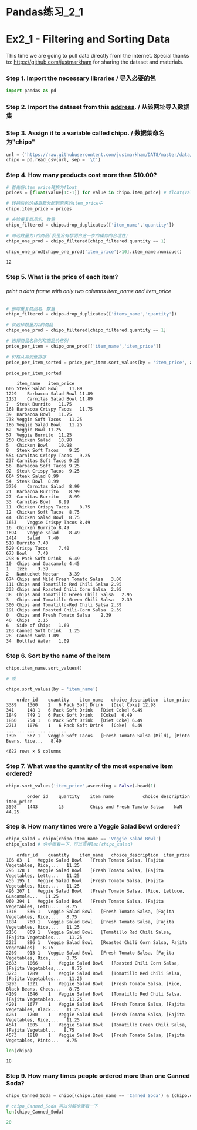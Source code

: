 # Pandas练习_2_1


# Ex2_1 - Filtering and Sorting Data

This time we are going to pull data directly from the internet. Special thanks to: https://github.com/justmarkham for sharing the dataset and materials.

### Step 1. Import the necessary libraries / 导入必要的包

```python
import pandas as pd 
```

### Step 2. Import the dataset from this [address](https://raw.githubusercontent.com/justmarkham/DAT8/master/data/chipotle.tsv). / 从该网址导入数据集

### Step 3. Assign it to a variable called chipo. / 数据集命名为"chipo"

```python
url = ('https://raw.githubusercontent.com/justmarkham/DAT8/master/data/chipotle.tsv')
chipo = pd.read_csv(url, sep = '\t')
```

### Step 4. How many products cost more than $10.00?

```python
# 首先将item_price转换为float
prices = [float(value[1:-1]) for value in chipo.item_price] # float(value[1:-1])，value[1:-1]截取其中第2位到最后一位（不包含）——因为最前含有$符号、最后有空格

# 转换后的价格重新分配到原来的item_price中
chipo.item_price = prices

# 去除重复商品名、数量
chipo_filtered = chipo.drop_duplicates(['item_name','quantity'])

# 筛选数量为1的商品(我是没有想明白这一步的操作的合理性)
chipo_one_prod = chipo_filtered[chipo_filtered.quantity == 1]

chipo_one_prod[chipo_one_prod['item_price']>10].item_name.nunique()
```

```outcome
12
```

### Step 5. What is the price of each item?

###### print a data frame with only two columns item_name and item_price

```python
# 删除重复商品名、数量
chipo_filtered = chipo.drop_duplicates(['items_name','quantity'])

# 仅选择数量为1的商品
chipo_one_prod = chipo_filtered[chipo_filtered.quantity == 1]

# 选择商品名称列和商品价格列
price_per_item = chipo_one_prod[['item_name','item_price']]

# 价格从高到低排序
price_per_item_sorted = price_per_item.sort_values(by = 'item_price', ascending = False)

price_per_item_sorted
```

```outcome
	item_name	item_price
606	Steak Salad Bowl	11.89
1229	Barbacoa Salad Bowl	11.89
1132	Carnitas Salad Bowl	11.89
7	Steak Burrito	11.75
168	Barbacoa Crispy Tacos	11.75
39	Barbacoa Bowl	11.75
738	Veggie Soft Tacos	11.25
186	Veggie Salad Bowl	11.25
62	Veggie Bowl	11.25
57	Veggie Burrito	11.25
250	Chicken Salad	10.98
5	Chicken Bowl	10.98
8	Steak Soft Tacos	9.25
554	Carnitas Crispy Tacos	9.25
237	Carnitas Soft Tacos	9.25
56	Barbacoa Soft Tacos	9.25
92	Steak Crispy Tacos	9.25
664	Steak Salad	8.99
54	Steak Bowl	8.99
3750	Carnitas Salad	8.99
21	Barbacoa Burrito	8.99
27	Carnitas Burrito	8.99
33	Carnitas Bowl	8.99
11	Chicken Crispy Tacos	8.75
12	Chicken Soft Tacos	8.75
44	Chicken Salad Bowl	8.75
1653	Veggie Crispy Tacos	8.49
16	Chicken Burrito	8.49
1694	Veggie Salad	8.49
1414	Salad	7.40
510	Burrito	7.40
520	Crispy Tacos	7.40
673	Bowl	7.40
298	6 Pack Soft Drink	6.49
10	Chips and Guacamole	4.45
1	Izze	3.39
2	Nantucket Nectar	3.39
674	Chips and Mild Fresh Tomato Salsa	3.00
111	Chips and Tomatillo Red Chili Salsa	2.95
233	Chips and Roasted Chili Corn Salsa	2.95
38	Chips and Tomatillo Green Chili Salsa	2.95
3	Chips and Tomatillo-Green Chili Salsa	2.39
300	Chips and Tomatillo-Red Chili Salsa	2.39
191	Chips and Roasted Chili-Corn Salsa	2.39
0	Chips and Fresh Tomato Salsa	2.39
40	Chips	2.15
6	Side of Chips	1.69
263	Canned Soft Drink	1.25
28	Canned Soda	1.09
34	Bottled Water	1.09
```

### Step 6. Sort by the name of the item

```python
chipo.item_name.sort_values()

# 或

chipo.sort_values(by = 'item_name')
```

```outcome
	order_id	quantity	item_name	choice_description	item_price
3389	1360	2	6 Pack Soft Drink	[Diet Coke]	12.98
341		148	1	6 Pack Soft Drink	[Diet Coke]	6.49
1849	749	1	6 Pack Soft Drink	[Coke]	6.49
1860	754	1	6 Pack Soft Drink	[Diet Coke]	6.49
2713	1076	1	6 Pack Soft Drink	[Coke]	6.49
...	...	...	...	...	...
1395	567	1	Veggie Soft Tacos	[Fresh Tomato Salsa (Mild), [Pinto Beans, Rice...	8.49

4622 rows × 5 columns
```

### Step 7. What was the quantity of the most expensive item ordered?

```python
chipo.sort_values('item_price',ascending = False).head(1)
```

```outcome
		order_id	quantity	item_name			choice_description	item_price
3598	1443		15			Chips and Fresh Tomato Salsa	NaN		44.25
```

### Step 8. How many times were a Veggie Salad Bowl ordered?

```python
chipo_salad = chipo[chipo.item_name == 'Veggie Salad Bowl']
chipo_salad # 分步骤看一下，可以直接len(chipo_salad)
```

```outcome
	order_id	quantity	item_name	choice_description	item_price
186	83	1	Veggie Salad Bowl	[Fresh Tomato Salsa, [Fajita Vegetables, Rice,...	11.25
295	128	1	Veggie Salad Bowl	[Fresh Tomato Salsa, [Fajita Vegetables, Lettu...	11.25
455	195	1	Veggie Salad Bowl	[Fresh Tomato Salsa, [Fajita Vegetables, Rice,...	11.25
496	207	1	Veggie Salad Bowl	[Fresh Tomato Salsa, [Rice, Lettuce, Guacamole...	11.25
960	394	1	Veggie Salad Bowl	[Fresh Tomato Salsa, [Fajita Vegetables, Lettu...	8.75
1316	536	1	Veggie Salad Bowl	[Fresh Tomato Salsa, [Fajita Vegetables, Rice,...	8.75
1884	760	1	Veggie Salad Bowl	[Fresh Tomato Salsa, [Fajita Vegetables, Rice,...	11.25
2156	869	1	Veggie Salad Bowl	[Tomatillo Red Chili Salsa, [Fajita Vegetables...	11.25
2223	896	1	Veggie Salad Bowl	[Roasted Chili Corn Salsa, Fajita Vegetables]	8.75
2269	913	1	Veggie Salad Bowl	[Fresh Tomato Salsa, [Fajita Vegetables, Rice,...	8.75
2683	1066	1	Veggie Salad Bowl	[Roasted Chili Corn Salsa, [Fajita Vegetables,...	8.75
3223	1289	1	Veggie Salad Bowl	[Tomatillo Red Chili Salsa, [Fajita Vegetables...	11.25
3293	1321	1	Veggie Salad Bowl	[Fresh Tomato Salsa, [Rice, Black Beans, Chees...	8.75
4109	1646	1	Veggie Salad Bowl	[Tomatillo Red Chili Salsa, [Fajita Vegetables...	11.25
4201	1677	1	Veggie Salad Bowl	[Fresh Tomato Salsa, [Fajita Vegetables, Black...	11.25
4261	1700	1	Veggie Salad Bowl	[Fresh Tomato Salsa, [Fajita Vegetables, Rice,...	11.25
4541	1805	1	Veggie Salad Bowl	[Tomatillo Green Chili Salsa, [Fajita Vegetabl...	8.75
4573	1818	1	Veggie Salad Bowl	[Fresh Tomato Salsa, [Fajita Vegetables, Pinto...	8.75
```

```python
len(chipo)
```

```outcome
18
```

### Step 9. How many times people ordered more than one Canned Soda?

```python
chipo_Canned_Soda = chipo[(chipo.item_name == 'Canned Soda') & (chipo.quantity > 1)]

# chipo_Canned_Soda 可以分解步骤看一下
len(chipo_Canned_Soda)
```

```python
20
```


